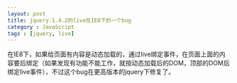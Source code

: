 ```yaml
---
layout: post
title: jquery.1.4.2的live在IE8下的一个bug
category : JavaScript
tags : [jquery, live]
---
```


在IE8下，如果给页面有内容是动态加载的，通过live绑定事件，在页面上面的内容要后绑定（如果发现有功能不能工作，就按动态加载后的DOM，顶部的DOM后绑定live事件），不过这个bug在更高版本的jquery下修复了。